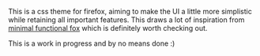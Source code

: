 This is a css theme for firefox, aiming to make the UI a little more simplistic while retaining all important features. This draws a lot of inspiration from [minimal functional fox](https://github.com/mut-ex/minimal-functional-fox) which is definitely worth checking out.
 
This is a work in progress and by no means done :)
